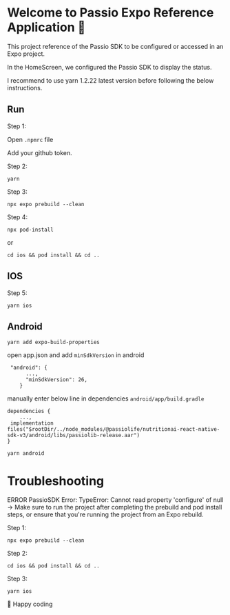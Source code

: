 # Welcome to Passio Expo Reference Application 👋

This project reference of the Passio SDK to be configured or accessed in an Expo project.

In the HomeScreen, we configured the Passio SDK to display the status.

I recommend to use yarn 1.2.22 latest version before following the below instructions.

## Run

Step 1:

Open `.npmrc` file

Add your github token.

Step 2:

```
yarn
```

Step 3:

```
npx expo prebuild --clean
```

Step 4:

```
npx pod-install
```

or

```
cd ios && pod install && cd ..
```

## IOS

Step 5:

```
yarn ios
```

## Android

```
yarn add expo-build-properties
```

open app.json and add `minSdkVersion`  in android

```
 "android": {
      ...,
      "minSdkVersion": 26,
    }
```

manually enter below line in dependencies `android/app/build.gradle`

```
dependencies {
    ...,
 implementation files("$rootDir/../node_modules/@passiolife/nutritionai-react-native-sdk-v3/android/libs/passiolib-release.aar")
}
```

```
yarn android
```

# Troubleshooting

ERROR PassioSDK Error: TypeError: Cannot read property 'configure' of null
->  Make sure to run the project after completing the prebuild and pod install steps, or ensure that you're running the project from an Expo rebuild.

Step 1:  

```
npx expo prebuild --clean
```

Step 2:

```
cd ios && pod install && cd ..
```

Step 3:  

```
yarn ios
```

🚀 Happy coding
